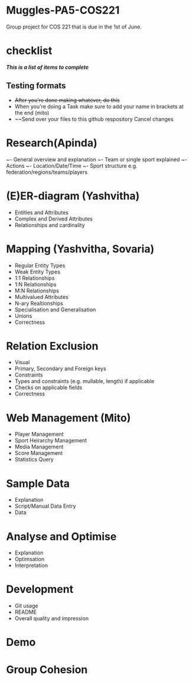 # Muggles-PA5-COS221
Group project for COS 221 that is due in the 1st of June.

# checklist
***This is a list of items to complete***

## Testing formats
- ~~After you're done making whatever, do this~~
- When you're doing a Task make sure to add your name in brackets at the end (mito)
- ~~Send over your files to this github respository
Cancel changes
# Research(Apinda)
~- General overview  and explanation
~- Team or single sport explained
~- Actions
~- Location/Date/Time
~- Sport structure e.g. federation/regions/teams/players

# (E)ER-diagram (Yashvitha)
- Entities and Attributes
- Complex and Derived Attributes
- Relationships and cardinality

# Mapping (Yashvitha, Sovaria)
- Regular Entity Types
- Weak Entity Types
- 1:1 Relationships
- 1:N Relationships
- M:N Relationships
- Multivalued Attributes
- N-ary Realtionships
- Specialisation and Generalisation
- Unions
- Correctness

# Relation Exclusion
- Visual
- Primary, Secondary and Foreign keys
- Constraints
- Types and constraints (e.g. mullable, length) if applicable
- Checks on applicable fields
- Correctness

# Web Management (Mito)
- Player Management
- Sport Heirarchy Management
- Media Management
- Score Management
- Statistics Query

# Sample Data
- Explanation
- Script/Manual Data Entry
- Data

# Analyse and Optimise
- Explanation
- Optimsation
- Interpretation

# Development
- Git usage
- README
- Overall quality and impression

# Demo
# Group Cohesion
